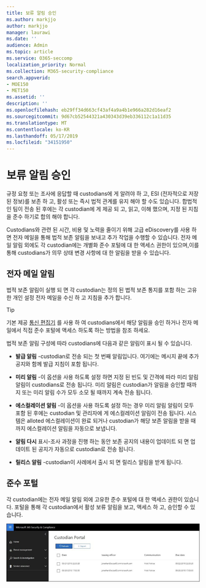 ```yaml
---
title: 보류 알림 승인
ms.author: markjjo
author: markjjo
manager: laurawi
ms.date: ''
audience: Admin
ms.topic: article
ms.service: O365-seccomp
localization_priority: Normal
ms.collection: M365-security-compliance
search.appverid:
- MOE150
- MET150
ms.assetid: ''
description: ''
ms.openlocfilehash: eb29ff34d663cf43af4a9a4b1e966a282d16eaf2
ms.sourcegitcommit: 9d67cb52544321a430343d39eb336112c1a11d35
ms.translationtype: MT
ms.contentlocale: ko-KR
ms.lasthandoff: 05/17/2019
ms.locfileid: "34151950"
---
```

# <a name="acknowledge-a-hold-notification"></a>보류 알림 승인 
규정 요청 또는 조사에 응답할 때 custodians에 게 알려야 하 고, ESI (전자적으로 저장 된 정보)를 보존 하 고, 활성 또는 즉시 법적 관계를 유지 해야 할 수도 있습니다. 합법적인 팀이 전송 된 후에는 각 custodian에 게 제공 되 고, 읽고, 이해 했으며, 지정 된 지침을 준수 하기로 합의 해야 합니다.

Custodians와 관련 된 시간, 비용 및 노력을 줄이기 위해 고급 eDiscovery를 사용 하면 전자 메일을 통해 법적 보존 알림을 보내고 추가 작업을 수행할 수 있습니다. 전자 메일 알림 외에도 각 custodian에는 개별화 준수 포털에 대 한 액세스 권한이 있으며,이를 통해 custodians가 의무 상태 변경 사항에 대 한 알림을 받을 수 있습니다.

## <a name="email-notifications"></a>전자 메일 알림
법적 보존 알림이 실행 되 면 각 custodian는 정의 된 법적 보존 통지를 포함 하는 고유한 개인 설정 전자 메일을 수신 하 고 지침을 추가 합니다. 

> [!Tip] 
> 기본 제공 [통신 편집기](using-communications-editor.md) 를 사용 하 여 custodians에서 해당 알림을 승인 하거나 전자 메일에서 직접 준수 포털에 액세스 하도록 하는 방법을 참조 하세요.

법적 보존 알림 구성에 따라 custodians에 다음과 같은 알림이 표시 될 수 있습니다. 

- **발급 알림** -custodian로 전송 되는 첫 번째 알림입니다. 여기에는 메시지 끝에 추가 공지와 함께 발급 지침이 포함 됩니다.

- **미리 알림** -이 옵션을 사용 하도록 설정 하면 지정 된 빈도 및 간격에 따라 미리 알림 알림이 custodians로 전송 됩니다. 미리 알림은 custodian가 알림을 승인할 때까지 또는 미리 알림 수가 모두 소모 될 때까지 계속 전송 됩니다.

- **에스컬레이션 알림** -이 옵션을 사용 하도록 설정 하는 경우 미리 알림 알림이 모두 포함 된 후에는 custodian 및 관리자에 게 에스컬레이션 알림이 전송 됩니다. 시스템은 alloted 에스컬레이션이 완료 되거나 custodian가 해당 보존 알림을 받을 때까지 에스컬레이션 알림을 자동으로 보냅니다.

- **알림 다시** 표시-조사 과정을 진행 하는 동안 보존 공지의 내용이 업데이트 되 면 업데이트 된 공지가 자동으로 custodian로 전송 됩니다.

- **릴리스 알림** -custodian이 사례에서 출시 되 면 릴리스 알림을 받게 됩니다. 

## <a name="compliance-portal"></a>준수 포털
각 custodian에는 전자 메일 알림 외에 고유한 준수 포털에 대 한 액세스 권한이 있습니다. 포털을 통해 각 custodian에서 활성 보류 알림을 보고, 액세스 하 고, 승인할 수 있습니다.

![Custodian에 대 한 준수 포털](../media/CustodianPortal.jpg)
